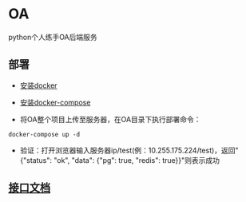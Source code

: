 # OA

python个人练手OA后端服务

## 部署

+ [安装docker](https://github.com/shiyangqin/Doc/blob/master/%E5%AD%A6%E4%B9%A0%E6%96%87%E6%A1%A3/Docker/centos7%E5%AE%89%E8%A3%85docker.md)

+ [安装docker-compose](https://github.com/shiyangqin/Doc/blob/master/%E5%AD%A6%E4%B9%A0%E6%96%87%E6%A1%A3/Docker/docker-compose.md#%E5%AE%89%E8%A3%85docker-compose)

+ 将OA整个项目上传至服务器，在OA目录下执行部署命令：

```shell
docker-compose up -d
```

+ 验证：打开浏览器输入服务器ip/test(例：10.255.175.224/test)，返回"{"status": "ok", "data": {"pg": true, "redis": true}}"则表示成功

## [接口文档](doc/接口文档/home.md)
